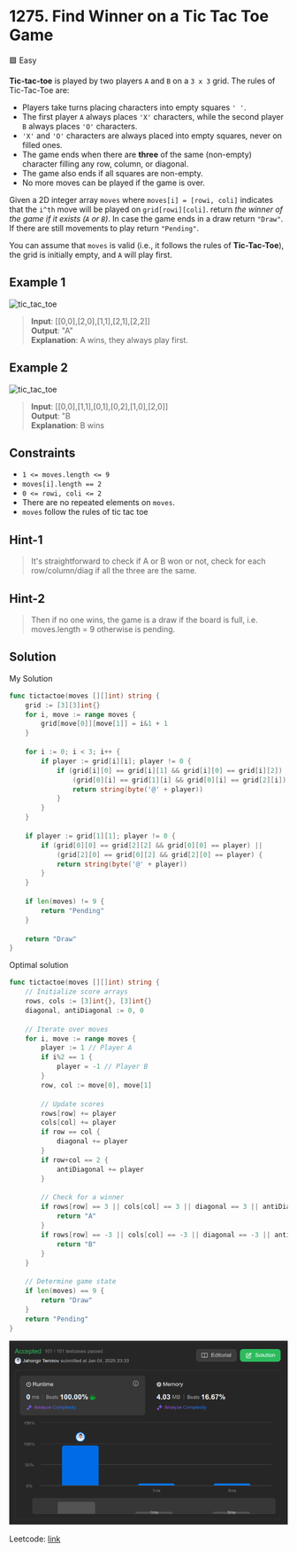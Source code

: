 # 1275. Find Winner on a Tic Tac Toe Game

🟩 Easy

**Tic-tac-toe** is played by two players `A` and `B` on a `3 x 3` grid. The rules of Tic-Tac-Toe are:

* Players take turns placing characters into empty squares `' '`.
* The first player `A` always places `'X'` characters, while the second player `B` always places `'O'` characters.
* `'X'` and `'O'` characters are always placed into empty squares, never on filled ones.
* The game ends when there are **three** of the same (non-empty) character filling any row, column, or diagonal.
* The game also ends if all squares are non-empty.
* No more moves can be played if the game is over.

Given a 2D integer array `moves` where `moves[i] = [rowi, coli]` indicates that the `i^th` move will be played on `grid[rowi][coli]`. return *the winner of the game if it exists (`A` or `B`)*. In case the game ends in a draw return `"Draw"`. If there are still movements to play return `"Pending"`.

You can assume that `moves` is valid (i.e., it follows the rules of **Tic-Tac-Toe**), the grid is initially empty, and `A` will play first.

## Example 1

![tic_tac_toe](https://assets.leetcode.com/uploads/2021/09/22/xo1-grid.jpg)

> **Input**: [[0,0],[2,0],[1,1],[2,1],[2,2]] \
> **Output**: "A" \
> **Explanation**: A wins, they always play first.

## Example 2

![tic_tac_toe](https://assets.leetcode.com/uploads/2021/09/22/xo2-grid.jpg)

> **Input**: [[0,0],[1,1],[0,1],[0,2],[1,0],[2,0]] \
> **Output**: "B \
> **Explanation**: B wins

## Constraints

* `1 <= moves.length <= 9`
* `moves[i].length == 2`
* `0 <= rowi, coli <= 2`
* There are no repeated elements on `moves`.
* `moves` follow the rules of tic tac toe

## Hint-1

> It's straightforward to check if A or B won or not, check for each row/column/diag if all the three are the same.

## Hint-2

> Then if no one wins, the game is a draw if the board is full, i.e. moves.length = 9 otherwise is pending.

## Solution

My Solution

```go
func tictactoe(moves [][]int) string {
    grid := [3][3]int{}
    for i, move := range moves {
        grid[move[0]][move[1]] = i&1 + 1
    }

    for i := 0; i < 3; i++ {
        if player := grid[i][i]; player != 0 {
            if (grid[i][0] == grid[i][1] && grid[i][0] == grid[i][2]) ||
                (grid[0][i] == grid[1][i] && grid[0][i] == grid[2][i]) {
                return string(byte('@' + player))
            }
        }
    }

    if player := grid[1][1]; player != 0 {
        if (grid[0][0] == grid[2][2] && grid[0][0] == player) ||
            (grid[2][0] == grid[0][2] && grid[2][0] == player) {
            return string(byte('@' + player))
        }
    }

    if len(moves) != 9 {
        return "Pending"
    }

    return "Draw"
}
```

Optimal solution

```go
func tictactoe(moves [][]int) string {
    // Initialize score arrays
    rows, cols := [3]int{}, [3]int{}
    diagonal, antiDiagonal := 0, 0

    // Iterate over moves
    for i, move := range moves {
        player := 1 // Player A
        if i%2 == 1 {
            player = -1 // Player B
        }
        row, col := move[0], move[1]

        // Update scores
        rows[row] += player
        cols[col] += player
        if row == col {
            diagonal += player
        }
        if row+col == 2 {
            antiDiagonal += player
        }

        // Check for a winner
        if rows[row] == 3 || cols[col] == 3 || diagonal == 3 || antiDiagonal == 3 {
            return "A"
        }
        if rows[row] == -3 || cols[col] == -3 || diagonal == -3 || antiDiagonal == -3 {
            return "B"
        }
    }

    // Determine game state
    if len(moves) == 9 {
        return "Draw"
    }
    return "Pending"
}
```

![result](1275.png)

Leetcode: [link](https://leetcode.com/problems/find-winner-on-a-tic-tac-toe-game/description/)

